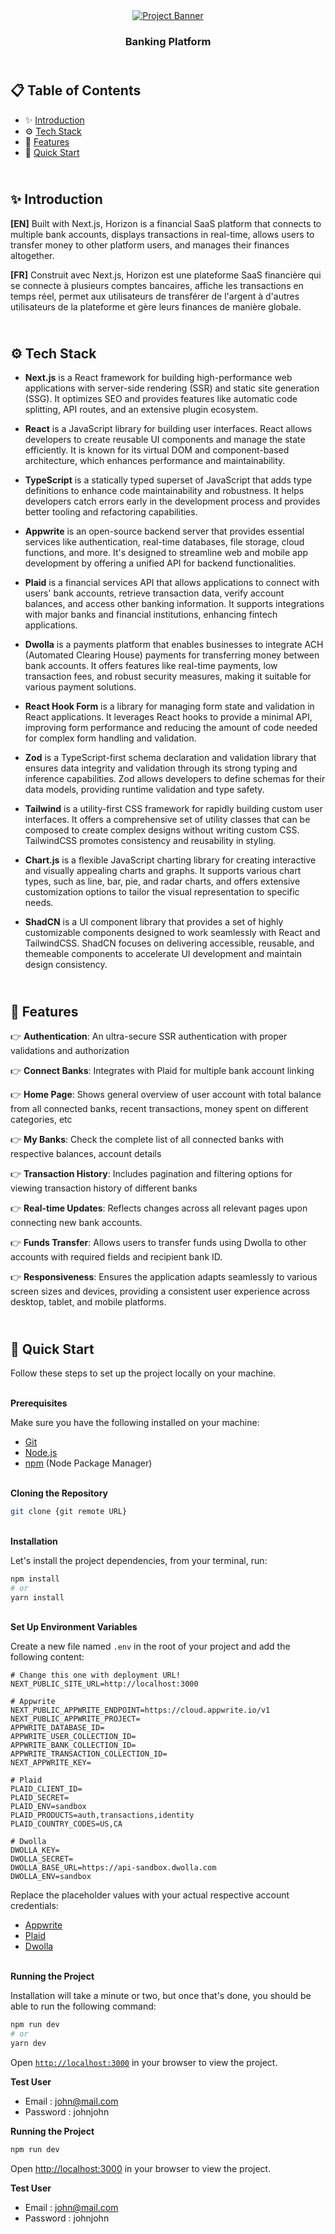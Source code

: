 <div align="center">
    <a href="https://horizon-bank-fv.vercel.app" target="_blank">
      <img src="public/design/preview.webp" alt="Project Banner">
    </a>
  <h3 align="center">Banking Platform</h3>
</div>

##  <br /> 📋 <a name="table">Table of Contents</a>

- ✨ [Introduction](#introduction)
- ⚙️ [Tech Stack](#tech-stack)
- 📝 [Features](#features)
- 🚀 [Quick Start](#quick-start)

##  <br /> <a name="introduction">✨ Introduction</a>

**[EN]** Built with Next.js, Horizon is a financial SaaS platform that connects to multiple bank accounts, displays transactions in real-time, allows users to transfer money to other platform users, and manages their finances altogether.

**[FR]** Construit avec Next.js, Horizon est une plateforme SaaS financière qui se connecte à plusieurs comptes bancaires, affiche les transactions en temps réel, permet aux utilisateurs de transférer de l'argent à d'autres utilisateurs de la plateforme et gère leurs finances de manière globale.

##  <br /> <a name="tech-stack">⚙️ Tech Stack</a>

- **Next.js** is a React framework for building high-performance web applications with server-side rendering (SSR) and static site generation (SSG). It optimizes SEO and provides features like automatic code splitting, API routes, and an extensive plugin ecosystem.

- **React** is a JavaScript library for building user interfaces. React allows developers to create reusable UI components and manage the state efficiently. It is known for its virtual DOM and component-based architecture, which enhances performance and maintainability.

- **TypeScript** is a statically typed superset of JavaScript that adds type definitions to enhance code maintainability and robustness. It helps developers catch errors early in the development process and provides better tooling and refactoring capabilities.

- **Appwrite** is an open-source backend server that provides essential services like authentication, real-time databases, file storage, cloud functions, and more. It's designed to streamline web and mobile app development by offering a unified API for backend functionalities.

- **Plaid** is a financial services API that allows applications to connect with users' bank accounts, retrieve transaction data, verify account balances, and access other banking information. It supports integrations with major banks and financial institutions, enhancing fintech applications.

- **Dwolla** is a payments platform that enables businesses to integrate ACH (Automated Clearing House) payments for transferring money between bank accounts. It offers features like real-time payments, low transaction fees, and robust security measures, making it suitable for various payment solutions.

- **React Hook Form** is a library for managing form state and validation in React applications. It leverages React hooks to provide a minimal API, improving form performance and reducing the amount of code needed for complex form handling and validation.

- **Zod** is a TypeScript-first schema declaration and validation library that ensures data integrity and validation through its strong typing and inference capabilities. Zod allows developers to define schemas for their data models, providing runtime validation and type safety.

- **Tailwind** is a utility-first CSS framework for rapidly building custom user interfaces. It offers a comprehensive set of utility classes that can be composed to create complex designs without writing custom CSS. TailwindCSS promotes consistency and reusability in styling.

- **Chart.js** is a flexible JavaScript charting library for creating interactive and visually appealing charts and graphs. It supports various chart types, such as line, bar, pie, and radar charts, and offers extensive customization options to tailor the visual representation to specific needs.

- **ShadCN** is a UI component library that provides a set of highly customizable components designed to work seamlessly with React and TailwindCSS. ShadCN focuses on delivering accessible, reusable, and themeable components to accelerate UI development and maintain design consistency.

## <br/> <a name="features">📝 Features</a>

👉 **Authentication**: An ultra-secure SSR authentication with proper validations and authorization

👉 **Connect Banks**: Integrates with Plaid for multiple bank account linking

👉 **Home Page**: Shows general overview of user account with total balance from all connected banks, recent transactions, money spent on different categories, etc

👉 **My Banks**: Check the complete list of all connected banks with respective balances, account details

👉 **Transaction History**: Includes pagination and filtering options for viewing transaction history of different banks

👉 **Real-time Updates**: Reflects changes across all relevant pages upon connecting new bank accounts.

👉 **Funds Transfer**: Allows users to transfer funds using Dwolla to other accounts with required fields and recipient bank ID.

👉 **Responsiveness**: Ensures the application adapts seamlessly to various screen sizes and devices, providing a consistent user experience across desktop, tablet, and mobile platforms.

## <br /> <a name="quick-start">🚀 Quick Start</a>

Follow these steps to set up the project locally on your machine.

<br/>**Prerequisites**

Make sure you have the following installed on your machine:

- [Git](https://git-scm.com/)
- [Node.js](https://nodejs.org/en)
- [npm](https://www.npmjs.com/) (Node Package Manager)

<br/>**Cloning the Repository**

```bash
git clone {git remote URL}
```

<br/>**Installation**

Let's install the project dependencies, from your terminal, run:

```bash
npm install
# or
yarn install
```

<br/>**Set Up Environment Variables**

Create a new file named `.env` in the root of your project and add the following content:

```env
# Change this one with deployment URL!
NEXT_PUBLIC_SITE_URL=http://localhost:3000

# Appwrite
NEXT_PUBLIC_APPWRITE_ENDPOINT=https://cloud.appwrite.io/v1
NEXT_PUBLIC_APPWRITE_PROJECT=
APPWRITE_DATABASE_ID=
APPWRITE_USER_COLLECTION_ID=
APPWRITE_BANK_COLLECTION_ID=
APPWRITE_TRANSACTION_COLLECTION_ID=
NEXT_APPWRITE_KEY=

# Plaid
PLAID_CLIENT_ID=
PLAID_SECRET=
PLAID_ENV=sandbox
PLAID_PRODUCTS=auth,transactions,identity
PLAID_COUNTRY_CODES=US,CA

# Dwolla
DWOLLA_KEY=
DWOLLA_SECRET=
DWOLLA_BASE_URL=https://api-sandbox.dwolla.com
DWOLLA_ENV=sandbox
```

Replace the placeholder values with your actual respective account credentials:

- [Appwrite](https://cloud.appwrite.io)
- [Plaid](https://dashboard.plaid.com/overview)
- [Dwolla](https://dashboard.plaid.com/overview)



<br/>**Running the Project**

Installation will take a minute or two, but once that's done, you should be able to run the following command:

```bash
npm run dev
# or
yarn dev
```

Open [`http://localhost:3000`](http://localhost:3000) in your browser to view the project.

**Test User**
- Email : john@mail.com
- Password : johnjohn

**Running the Project**

```bash
npm run dev
```

Open [http://localhost:3000](http://localhost:3000) in your browser to view the project.

**Test User**
- Email : john@mail.com
- Password : johnjohn

